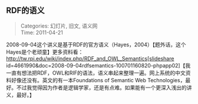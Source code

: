 RDF的语义
---
    
> Categories: 幻灯片, 旧文, 语义网  
> Time: 2011-04-21
    
2008-09-04这个讲义是基于RDF的官方语义（Hayes，2004）【题外话，这个Hayes是个老顽童】更多资料看： http://tw.rpi.edu/wiki/index.php/RDF_and_OWL_Semantics[slideshare id=4661990&doc=2008-09-04rdfsemantics-100701160820-phpapp02]【我一直有想法把RDF，OWL和RIF的语法，语义串起来整理一遍。网上系统的中文资料好像还没有。英文的有一本Foundations of Semantic Web Technologies，最好。不过我觉得因为作者是逻辑学家，还是有点难。如果能有一个更深入浅出的讲义，最好。】     
    